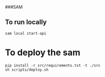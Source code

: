 ###SAM

## To run locally
```
sam local start-api
```
# To deploy the sam
```
pip install -r src/requirements.txt -t ./src 
sh scripts/deploy.sh
```
